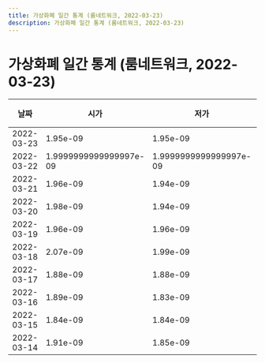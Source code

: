 ```yaml
---
title: 가상화폐 일간 통계 (룸네트워크, 2022-03-23)
description: 가상화폐 일간 통계 (룸네트워크, 2022-03-23)
---
```



가상화폐 일간 통계 (룸네트워크, 2022-03-23)
===

|날짜|시가|저가|고가|종가|비고|
|--|--|--|--|--|--|
|2022-03-23|1.95e-09|1.95e-09|1.9999999999999997e-09|1.9999999999999997e-09|    |
|2022-03-22|1.9999999999999997e-09|1.9999999999999997e-09|1.9999999999999997e-09|1.9999999999999997e-09|    |
|2022-03-21|1.96e-09|1.94e-09|2.01e-09|2.01e-09|    |
|2022-03-20|1.98e-09|1.94e-09|1.98e-09|1.96e-09|    |
|2022-03-19|1.96e-09|1.96e-09|1.97e-09|1.97e-09|    |
|2022-03-18|2.07e-09|1.99e-09|2.09e-09|1.99e-09|    |
|2022-03-17|1.88e-09|1.88e-09|1.9999999999999997e-09|1.9999999999999997e-09|    |
|2022-03-16|1.89e-09|1.83e-09|2.04e-09|1.83e-09|    |
|2022-03-15|1.84e-09|1.84e-09|1.93e-09|1.89e-09|    |
|2022-03-14|1.91e-09|1.85e-09|2.02e-09|1.85e-09|    |
